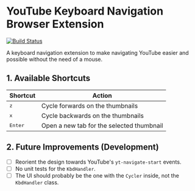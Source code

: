 # YouTube Keyboard Navigation Browser Extension

[![Build Status][travis_flag]][travis_page]

A keyboard navigation extension to make navigating YouTube easier and possible without the need of a mouse.


[travis_page]: https://travis-ci.com/github/FanaroEngineering/youtube_kbd_nav
[travis_flag]: https://travis-ci.com/FanaroEngineering/youtube_kbd_nav.svg?branch=master

## 1. Available Shortcuts

| Shortcut         | Action                                    |
|------------------|-------------------------------------------|
| <kbd>z</kbd>     | Cycle forwards on the thumbnails          |
| <kbd>x</kbd>     | Cycle backwards on the thumbnails         |
| <kbd>Enter</kbd> | Open a new tab for the selected thumbnail |

## 2. Future Improvements (Development)

- [ ] Reorient the design towards YouTube's `yt-navigate-start` events.
- [ ] No unit tests for the `KbdHandler`.
- [ ] The UI should probably be the one with the `Cycler` inside, not the `KbdHandler` class.